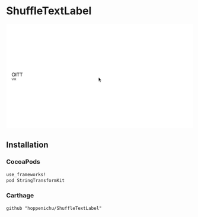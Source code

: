 # ShuffleTextLabel

![Capture](Capture/Capture.gif)


## Installation

### CocoaPods

```
use_frameworks!
pod StringTransformKit
```

### Carthage

```
github "hoppenichu/ShuffleTextLabel"
```
